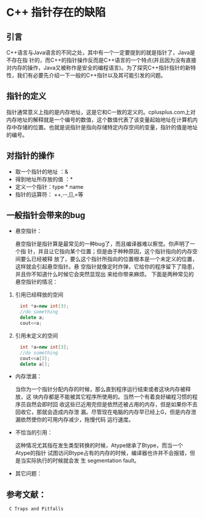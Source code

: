 # C++ 指针存在的缺陷

## 引言

C++语言与Java语言的不同之处，其中有一个一定要提到的就是指针了，Java是不存在指
针的，而C++的指针操作反而是C++语言的一个特点(并且因为没有直接对内存的操作，Java又被称作是安全的编程语言)。为了探究C++指针指针的新特性，我们有必要先介绍一下一般的C++指针以及其可能引发的问题。

## 指针的定义

指针通常意义上指的是内存地址，这是它和C一致的定义的。cplusplus.com上对内存地址的解释就是一个编号的数值，这个数值代表了该变量起始地址在计算机内存中存储的位置。也就是说指针是指向存储特定内存空间的变量，指针的值是地址的编号。

## 对指针的操作

- 取一个指针的地址 ：&
- 得到地址所存放的值 ：*
- 定义一个指针：type * name
- 指针的运算符： ++,--,[],=等

## 一般指针会带来的bug

- 悬空指针：

    悬空指针是指针算是最常见的一种bug了，而且编译器难以察觉。你声明了一个指
针，并且让它指向某个位置；但是由于种种原因，这个指针指向的内存空间要么已经被释
放了，要么这个指针所指向的位置根本是一个未定义的位置，这样就会引起悬空指针。悬
空指针就像定时炸弹，它给你的程序留下了隐患，并且你不知道什么时候它会突然显现出
来给你带来麻烦。
下面是两种常见的悬空指针的情况：

1. 引用已经释放的空间

```c++
     int *a=new int(3);
     //do something
     delete a;
     cout<<a;
```

2. 引用未定义的空间

```c++
     int *a=new int[3];
     //do something
     cout<<a[3];
     delete a[];
```



- 内存泄漏：

    当你为一个指针分配内存的时候，那么直到程序运行结束或者这块内存被释放，这
块内存都是不能被其它程序所使用的。当然一个有着良好编程习惯的程序员自然会即时回
收这些已近用完但是依然还被占用的内存，但是如果你不去回收它，那就会造成内存泄
漏。尽管现在电脑的内存早已经上G，但是内存泄漏依然使你的可用内存减少，拖慢代码
运行速度。

- 不恰当的引用：

    这种情况尤其指在发生类型转换的时候，Atype继承了Btype，而当一个Atype的指针
试图访问Btype占有的内存的时候，编译器也许并不会报错，但是当实际执行的时候就会发
生 segmentation fault。

- 其它问题：


## 参考文献：

     C Traps and Pitfalls

